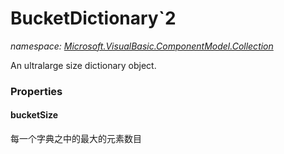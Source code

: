 ﻿# BucketDictionary`2
_namespace: <a href="#" onClick="load('/docs/Microsoft.VisualBasic.ComponentModel.Collection/index.md')">Microsoft.VisualBasic.ComponentModel.Collection</a>_

An ultralarge size dictionary object.




### Properties

#### bucketSize
每一个字典之中的最大的元素数目
